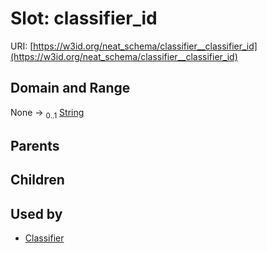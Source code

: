 
# Slot: classifier_id




URI: [https://w3id.org/neat_schema/classifier__classifier_id](https://w3id.org/neat_schema/classifier__classifier_id)


## Domain and Range

None &#8594;  <sub>0..1</sub> [String](types/String.md)

## Parents


## Children


## Used by

 * [Classifier](Classifier.md)
